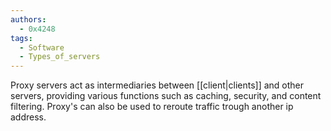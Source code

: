 ```yaml
---
authors: 
  - 0x4248
tags:
  - Software
  - Types_of_servers
---
```

Proxy servers act as intermediaries between [[client|clients]] and other servers, providing various functions such as caching, security, and content filtering. Proxy's can also be used to reroute traffic trough another ip address.